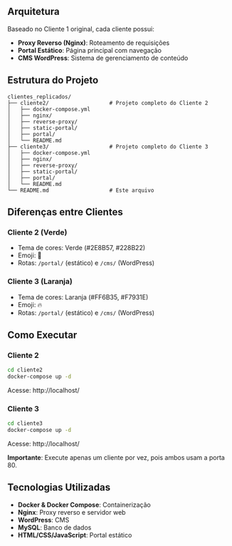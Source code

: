 ## Arquitetura

Baseado no Cliente 1 original, cada cliente possui:
- **Proxy Reverso (Nginx)**: Roteamento de requisições
- **Portal Estático**: Página principal com navegação
- **CMS WordPress**: Sistema de gerenciamento de conteúdo

## Estrutura do Projeto

```
clientes_replicados/
├── cliente2/                   # Projeto completo do Cliente 2
│   ├── docker-compose.yml
│   ├── nginx/
│   ├── reverse-proxy/
│   ├── static-portal/
│   ├── portal/
│   └── README.md
├── cliente3/                   # Projeto completo do Cliente 3
│   ├── docker-compose.yml
│   ├── nginx/
│   ├── reverse-proxy/
│   ├── static-portal/
│   ├── portal/
│   └── README.md
└── README.md                   # Este arquivo
```

## Diferenças entre Clientes

### Cliente 2 (Verde)
- Tema de cores: Verde (#2E8B57, #228B22)
- Emoji: 🌿
- Rotas: `/portal/` (estático) e `/cms/` (WordPress)

### Cliente 3 (Laranja)
- Tema de cores: Laranja (#FF6B35, #F7931E)
- Emoji: 🔥
- Rotas: `/portal/` (estático) e `/cms/` (WordPress)

## Como Executar

### Cliente 2
```bash
cd cliente2
docker-compose up -d
```
Acesse: http://localhost/

### Cliente 3
```bash
cd cliente3
docker-compose up -d
```
Acesse: http://localhost/

**Importante**: Execute apenas um cliente por vez, pois ambos usam a porta 80.


## Tecnologias Utilizadas

- **Docker & Docker Compose**: Containerização
- **Nginx**: Proxy reverso e servidor web
- **WordPress**: CMS
- **MySQL**: Banco de dados
- **HTML/CSS/JavaScript**: Portal estático

